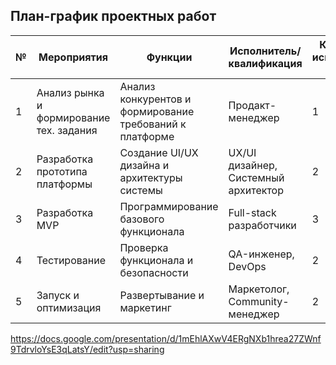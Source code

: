 ## План-график проектных работ

| № | Мероприятия | Функции | Исполнитель/квалификация | Количество исполнителей, чел | Стоимость руб./мес. | Продолжительность, мес. | Результат | Предшествующий процесс/Результат | Последующий | Возможность параллельных процессов | Материалы технические ресурсы | Доступность ресурсов |
|---|-------------|----------|-------------------------|----------------------------|-------------------|----------------------|-----------|----------------------------------|--------------|-----------------------------------|------------------------------|---------------------|
| 1 | Анализ рынка и формирование тех. задания | Анализ конкурентов и формирование требований к платформе | Продакт-менеджер | 1 | 150000 | 1 | Техническое задание | нет | Разработка прототипа | нет | Программное обеспечение для анализа | Есть в наличии |
| 2 | Разработка прототипа платформы | Создание UI/UX дизайна и архитектуры системы | UX/UI дизайнер, Системный архитектор | 2 | 250000 | 3 | Интерактивный прототип и схемы | Техническое задание | Разработка MVP | нет | Программное обеспечение для дизайна и прототипирования | Есть в наличии |
| 3 | Разработка MVP | Программирование базового функционала | Full-stack разработчики | 3 | 450000 | 5 | Работающая платформа | Прототип и схемы | Тестирование | нет | Среды разработки, сервера | Требуется закупка |
| 4 | Тестирование | Проверка функционала и безопасности | QA-инженер, DevOps | 2 | 200000 | 2 | Отлаженная система | MVP платформы | Запуск | нет | Тестовые среды | Требуется закупка |
| 5 | Запуск и оптимизация | Развертывание и маркетинг | Маркетолог, Community-менеджер | 2 | 300000 | 3 | Растущая база пользователей | Отлаженная система | - | нет | Маркетинговые инструменты | Требуется закупка |





https://docs.google.com/presentation/d/1mEhlAXwV4ERgNXb1hrea27ZWnf9TdrvloYsE3qLatsY/edit?usp=sharing
